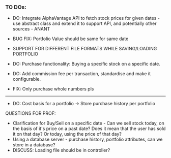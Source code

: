 ### TO DOs:

- DO: Integrate AlphaVantage API to fetch stock prices for given dates - use abstract class and
  extend it to support API, and potentially other sources - ANANT
- BUG FIX: Portfolio Value should be same for same date

- SUPPORT FOR DIFFERENT FILE FORMATS WHILE SAVING/LOADING PORTFOLIO
- DO: Purchase functionality: Buying a specific stock on a specific date.
- DO: Add commission fee per transaction, standardise and make it configurable.
- FIX: Only purchase whole numbers pls

---

- DO: Cost basis for a portfolio -> Store purchase history per portfolio

QUESTIONS FOR PROF:

- Clarification for Buy/Sell on a specific date - Can we sell stock today, on the basis of it's
  price on a past date? Does it mean that the user has sold it on that day? Or today, using the
  price of that day?
- Using a database server - purchase history, portfolio attributes, can we store in a database?
- DISCUSS: Loading file should be in controller?